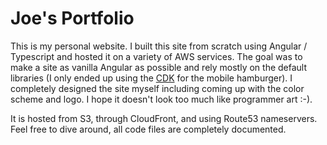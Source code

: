 # Joe's Portfolio

This is my personal website. I built this site from scratch using Angular / Typescript and hosted it on a variety of AWS services. The goal was to make a site as vanilla Angular as possible and rely mostly on the default libraries (I only ended up using the [CDK](https://material.angular.io/cdk/categories) for the mobile hamburger). I completely designed the site myself including coming up with the color scheme and logo. I hope it doesn't look too much like programmer art :-).

It is hosted from S3, through CloudFront, and using Route53 nameservers. Feel free to dive around, all code files are completely documented.
